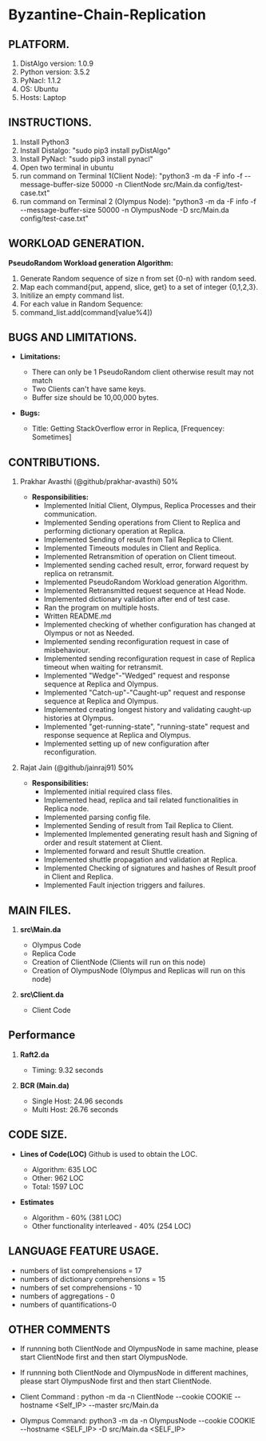# Byzantine-Chain-Replication


## PLATFORM. 
1. DistAlgo version: 1.0.9
2. Python version: 3.5.2
3. PyNacl: 1.1.2
4. OS: Ubuntu
5. Hosts: Laptop


## INSTRUCTIONS.
1. Install Python3
2. Install Distalgo: "sudo pip3 install pyDistAlgo"
3. Install PyNacl: "sudo pip3 install pynacl"
3. Open two terminal in ubuntu
4. run command on Terminal 1(Client Node): "python3 -m da -F info -f --message-buffer-size 50000 -n ClientNode src/Main.da config/test-case.txt"
5. run command on Terminal 2 (Olympus Node): "python3 -m da -F info -f --message-buffer-size 50000 -n OlympusNode -D src/Main.da config/test-case.txt"


## WORKLOAD GENERATION.
**PseudoRandom Workload generation Algorithm:**

1. Generate Random sequence of size n from set {0-n} with random seed.
2. Map each command{put, append, slice, get} to a set of integer {0,1,2,3}.
3. Initilize an empty command list.
3. For each value in Random Sequence:
4. 	command_list.add(command[value%4])


## BUGS AND LIMITATIONS.  
   - **Limitations:**
     - There can only be 1 PseudoRandom client otherwise result may not match
     - Two Clients can't have same keys.
     - Buffer size should be 10,00,000 bytes.
   
   - **Bugs:**
      - Title: Getting StackOverflow error in Replica, [Frequencey: Sometimes]

## CONTRIBUTIONS.
1. Prakhar Avasthi (@github/prakhar-avasthi) 50%
   - **Responsibilities:**
     - Implemented Initial Client, Olympus, Replica Processes and their communication.
     - Implemented Sending operations from Client to Replica and performing dictionary operation at Replica.
     - Implemented Sending of result from Tail Replica to Client.
     - Implemented Timeouts modules in Client and Replica.
     - Implemented Retransmition of operation on Client timeout.
     - Implemented sending cached result, error, forward request by replica on retransmit.
     - Implemented PseudoRandom Workload generation Algorithm.
     - Implemented Retransmitted request sequence at Head Node.
     - Implemented dictionary validation after end of test case.
     - Ran the program on multiple hosts.
     - Written README.md
     - Implemented checking of whether configuration has changed at Olympus or not as Needed.
     - Implemented sending reconfiguration request in case of misbehaviour.
     - Implemented sending reconfiguration request in case of Replica timeout when waiting for retransmit.
     - Implemented "Wedge"-"Wedged" request and response sequence at Replica and Olympus.
     - Implemented "Catch-up"-"Caught-up" request and response sequence at Replica and Olympus.
     - Implemented creating longest history and validating caught-up histories at Olympus.
     - Implemented "get-running-state", "running-state" request and response sequence at Replica and Olympus.
     - Implemented setting up of new configuration after reconfiguration.

2. Rajat Jain (@github/jainraj91) 50%
   - **Responsibilities:**
     - Implemented initial required class files.
     - Implemented head, replica and tail related functionalities in Replica node.
     - Implemented parsing config file.
     - Implemented Sending of result from Tail Replica to Client.
     - Implemented Implemented generating result hash and Signing of order and result statement at Client.
     - Implemented forward and result Shuttle creation.
     - Implemented shuttle propagation and validation at Replica.
     - Implemented Checking of signatures and hashes of Result proof in Client and Replica.
     - Implemented Fault injection triggers and failures.


## MAIN FILES.
1. **src\Main.da**
   - Olympus Code
   - Replica Code
   - Creation of ClientNode (Clients will run on this node)
   - Creation of OlympusNode (Olympus and Replicas will run on this node)

2. **src\Client.da**
   - Client Code


## Performance
1. **Raft2.da**
   - Timing: 9.32 seconds
  
2. **BCR (Main.da)**
   - Single Host: 24.96 seconds
   - Multi Host: 26.76 seconds


## CODE SIZE.
   - **Lines of Code(LOC)** 
    Github is used to obtain the LOC.
     - Algorithm: 635 LOC
     - Other: 962 LOC
     - Total: 1597 LOC
   
   - **Estimates**
     - Algorithm - 60% (381 LOC)
     - Other functionality interleaved - 40% (254 LOC) 


## LANGUAGE FEATURE USAGE. 
- numbers of list comprehensions = 17
- numbers of dictionary comprehensions = 15
- numbers of set comprehensions - 10
- numbers of aggregations - 0
- numbers of quantifications-0


## OTHER COMMENTS
- If runnning both ClientNode and OlympusNode in same machine, please start ClientNode first and then start OlympusNode.
- If runnning both ClientNode and OlympusNode in different machines, please start OlympusNode first and then start ClientNode.

- Client Command : python -m da -n ClientNode --cookie COOKIE --hostname <Self_IP> --master src/Main.da <Config file name>    <Olympus Node Ip>
- Olympus Command: python3 -m da -n OlympusNode --cookie COOKIE --hostname <SELF_IP> -D src/Main.da <Config file name> <SELF_IP>
